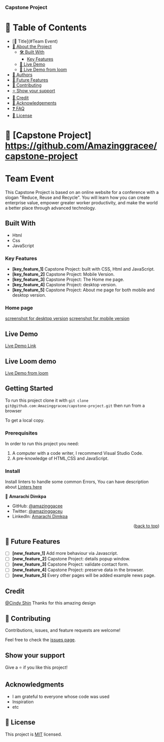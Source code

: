 
<h3 id = "readme-top"><b>Capstone Project </b></h3>
<!-- TABLE OF CONTENTS -->

# 📗 Table of Contents
- [📖 Title](#Team Event)
- [📖 About the Project](#about-project)
  - [🛠 Built With](#built-with)
    - [Key Features](#key-features)
  - [🚀 Live Demo](#live-demo)
  - [🚀 Live Demo from loom](#Live-Loom-demo)
- [👥 Authors](#authors)
- [🔭 Future Features](#future-features)
- [🤝 Contributing](#contributing)
- [⭐️ Show your support](#support)
- [🙏 Credit](#Credit)
- [🙏 Acknowledgements](#acknowledgements)
- [❓ FAQ](#faq)
- [📝 License](#license)


<!-- PROJECT DESCRIPTION -->

# 📖 [Capstone Project] <a name="about-project">https://github.com/Amazinggracee/capstone-project</a>



# Team Event
This Capstone Project is based on an online website for a conference with a slogan "Reduce, Reuse and Recycle". 
 You will learn how you can create enterprise value, empower greater worker productivity, and make the world a better place through advanced technology. 

## Built With

- Html
- Css
- JavaScript

### Key Features <a name="key-features">
- **[key_feature_1]** Capstone Project: built with CSS, Html and JavaScript.
- **[key_feature_2]** Capstone Project: Mobile Version.
- **[key_feature_3]** Capstone Project: The Home me page.
- **[key_feature_4]** Capstone Project: desktop version.
- **[key_feature_5]** Capstone Project: About me page for both mobile and desktop version.


### Home page

[screenshot for desktop version](./img/desktop-screen-shot.png) 
[screenshot for mobile version](./img/mobile-screen-shot.png)

## Live Demo

[Live Demo Link](https://amazinggracee.github.io/capstone-project/)

## Live Loom demo

[Live Demo from loom ](https://www.loom.com/share/9358a578b3dc4f9a94f34ab314d4932a)

## Getting Started

To run this project clone it with `git clone git@github.com:Amazinggracee/capstone-project.git`
then run from a browser

To get a local copy.

### Prerequisites
In order to run this project you need:

1. A computer with a code writer, I recommend Visual Studio Code.
2. A pre-knowledge of HTML,CSS and JavaScript.

### Install

Install linters to handle some common Errors, You can have description about [Linters here](https://github.com/microverseinc/linters-config)

👤 **Amarachi Dimkpa**

- GitHub: [@amazinggacee](https://github.com/Amazinggracee)
- Twitter: [@amazinggaceu](https://twitter.com/amazinggraceu)
- LinkedIn: [Amarachi Dimkpa](https://linkedin.com/in/amarachi-dimkpa-070643183)

<p align="right">(<a href="#readme-top">back to top</a>)</p>

<!-- FUTURE FEATURES -->

## 🔭 Future Features <a name="future-features"></a>

- [ ] **[new_feature_1]** Add more behaviour via Javascript.
- [ ] **[new_feature_2]** Capstone Project: details popup window.
- [ ] **[new_feature_3]** Capstone Project: validate contact form.
- [ ] **[new_feature_4]** Capstone Project: preserve data in the browser.
- [ ] **[new_feature_5]** Every other pages will be added example news page.

## Credit

[@Cindy Shin](https://www.behance.net/adagio07) Thanks for this amazing design

## 🤝 Contributing

Contributions, issues, and feature requests are welcome!

Feel free to check the [issues page](https://github.com/Amazinggracee/capstone-project/issues).

## Show your support

Give a ⭐️ if you like this project!

## Acknowledgments

- I am grateful to everyone whose code was used
- Inspiration
- etc

## 📝 License

This project is [MIT](./MIT.md) licensed.
